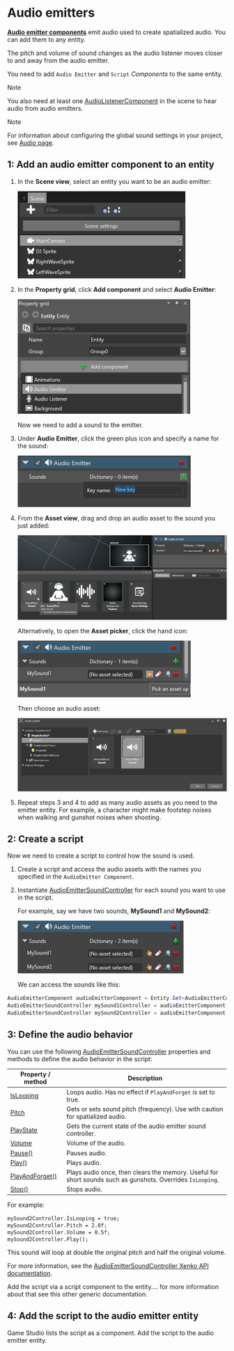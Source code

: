 # Audio emitters
**[Audio emitter components](xref="SiliconStudio.Xenko.Audio.AudioEmitter")** emit audio used to create spatialized audio. You can add them to any entity.

The pitch and volume of sound changes as the audio listener moves closer to and away from the audio emitter.

You need to add `Audio Emitter` and `Script` _Components_ to the same entity.

> [!Note] 
You also need at least one [AudioListenerComponent](xref="SiliconStudio.Xenko.Audio.AudioListener") in the scene to hear audio from audio emitters.

> [!Note] 
For information about configuring the global sound settings in your project, see [Audio page](index.md).

## 1: Add an audio emitter component to an entity

1. In the **Scene view**, select an entity you want to be an audio emitter:

    ![Select an wntity](media/audio-add-audiolistener-component-select-entity.png)

2. In the **Property grid**, click **Add component** and select **Audio Emitter**:

    ![Add AudioEmitter Component](media/audio-add-audioemitter-component-select-entity.png)

    Now we need to add a sound to the emitter.

3.  Under **Audio Emitter**, click the green plus icon and specify a name for the sound:

    ![Add New Sound Entry](media/audio-play-audioemitter-component-add-new-entry.png)

4. From the **Asset view**, drag and drop an audio asset to the sound you just added:

    ![Drag and drop audio asset](media/audio-play-drag-and-drop-audio-asset.gif)

    Alternatively, to open the **Asset picker**, click the hand icon:

    ![Pick an Asset Up](media/audio-play-audioemitter-component-pick-an-asset.png)

    Then choose an audio asset:

    ![Select Audio Asset](media/audio-play-audioemitter-component-add-select-audio-asset.png)

5. Repeat steps 3 and 4 to add as many audio assets as you need to the emitter entity. For example, a character might make footstep noises when walking and gunshot noises when shooting.

## 2: Create a script
Now we need to create a script to control how the sound is used.

1. Create a script and access the audio assets with the names you specified in the `AudioEmitter Component`.

2. Instantiate [AudioEmitterSoundController](xref="SiliconStudio.Xenko.Audio.AudioEmitterSoundController") for each sound you want to use in the script.

    For example, say we have two sounds, **MySound1** and **MySound2**:

    ![List of Sounds in AudioEmitter Component](media/audio-emitters-dictionary-of-sounds-audio-emitter-component.png)

    We can access the sounds like this:

```cs
AudioEmitterComponent audioEmitterComponent = Entity.Get<AudioEmitterComponent>();
AudioEmitterSoundController mySound1Controller = audioEmitterComponent["MySound1"];
AudioEmitterSoundController mySound2Controller = audioEmitterComponent["MySound2"];
```

## 3: Define the audio behavior
You can use the following [AudioEmitterSoundController](xref="SiliconStudio.Xenko.Audio.AudioEmitterSoundController") properties and methods to define the audio behavior in the script:

| Property / method | Description |
|-------    |-------|
| [IsLooping](xref="SiliconStudio.Xenko.Audio.AudioEmitterSoundController.IsLooping") | Loops audio. Has no effect if ``PlayAndForget`` is set to true.|
| [Pitch](xref="SiliconStudio.Xenko.Audio.AudioEmitterSoundController.Pitch")     | Gets or sets sound pitch (frequency). Use with caution for spatialized audio. |
| [PlayState](xref="SiliconStudio.Xenko.Audio.AudioEmitterSoundController.PlayState")	| Gets the current state of the audio emitter sound controller. |
| [Volume](xref="SiliconStudio.Xenko.Audio.AudioEmitterSoundController.Volume")	| Volume of the audio. | 
| [Pause()](xref="SiliconStudio.Xenko.Audio.AudioEmitterSoundController.Pause")	| Pauses audio. |
| [Play()](xref="SiliconStudio.Xenko.Audio.AudioEmitterSoundController.Play")      | Plays audio. |
| [PlayAndForget()](xref="SiliconStudio.Xenko.Audio.AudioEmitterSoundController.PlayAndForget")| Plays audio once, then clears the memory. Useful for short sounds such as gunshots. Overrides ``IsLooping``.|
| [Stop()](xref="SiliconStudio.Xenko.Audio.AudioEmitterSoundController.Stop")	| Stops audio. |

For example:

```
mySound2Controller.IsLooping = true;
mySound2Controller.Pitch = 2.0f;
mySound2Controller.Volume = 0.5f;
mySound2Controller.Play();
```

This sound will loop at double the original pitch and half the original volume.

For more information, see the [AudioEmitterSoundController Xenko API documentation](xref="SiliconStudio.Xenko.Audio.AudioEmitterSoundController").

Add the script via a script component to the entity.... for more information about that see this other generic documentation.

## 4: Add the script to the audio emitter entity

Game Studio lists the script as a component. Add the script to the audio emitter entity.
